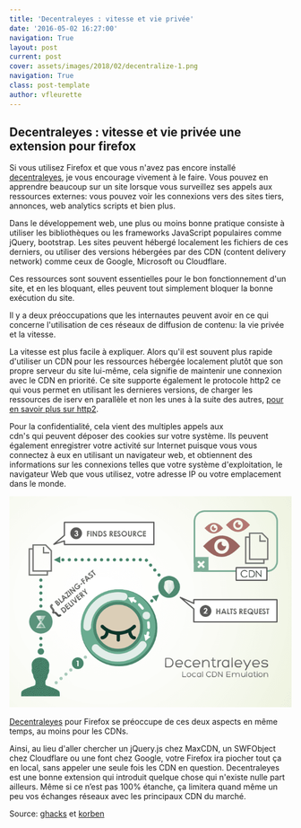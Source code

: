 ```yaml
---
title: 'Decentraleyes : vitesse et vie privée'
date: '2016-05-02 16:27:00'
navigation: True
layout: post
current: post
cover: assets/images/2018/02/decentralize-1.png
navigation: True
class: post-template
author: vfleurette
---
```


## Decentraleyes : vitesse et vie privée une extension pour firefox


Si vous utilisez Firefox et que vous n'avez pas encore installé [decentraleyes](https://addons.mozilla.org/fr/firefox/addon/decentraleyes/), je vous encourage vivement à le faire. Vous pouvez en apprendre beaucoup sur un site lorsque vous surveillez ses appels aux ressources externes: vous pouvez voir les connexions vers des sites tiers, annonces, web analytics scripts et bien plus.

Dans le développement web, une plus ou moins bonne pratique consiste à utiliser les bibliothèques ou les frameworks JavaScript populaires comme jQuery, bootstrap. Les sites peuvent hébergé localement les fichiers de ces derniers, ou utiliser des versions hébergées par des CDN (content delivery network) comme ceux de Google, Microsoft ou Cloudflare.

Ces ressources sont souvent essentielles pour le bon fonctionnement d'un site, et en les bloquant, elles peuvent tout simplement bloquer la bonne exécution du site.

Il y a deux préoccupations que les internautes peuvent avoir en ce qui concerne l'utilisation de ces réseaux de diffusion de contenu: la vie privée et la vitesse.

La vitesse est plus facile à expliquer. Alors qu'il est souvent plus rapide d'utiliser un CDN pour les ressources hébergée localement plutôt que son propre serveur du site lui-même, cela signifie de maintenir une connexion avec le CDN en priorité. Ce site supporte également le protocole http2 ce qui vous permet en utilisant les dernieres versions, de charger les ressources de iserv en parallèle et non les unes à la suite des autres, [pour en savoir plus sur http2](https://iserv.fr/ready-for-http2-with-nginx-on-centos-7/).

Pour la confidentialité, cela vient des multiples appels aux cdn's qui peuvent déposer des cookies sur votre système. Ils peuvent également enregistrer votre activité sur Internet puisque vous vous connectez à eux en utilisant un navigateur web, et obtiennent des informations sur les connexions telles que votre système d'exploitation, le navigateur Web que vous utilisez, votre adresse IP ou votre emplacement dans le monde.

![decentralize](/assets/images/2018/02/decentralize.png)

[Decentraleyes](https://addons.mozilla.org/fr/firefox/addon/decentraleyes/) pour Firefox se préoccupe de ces deux aspects en même temps, au moins pour les CDNs.

Ainsi, au lieu d'aller chercher un jQuery.js chez MaxCDN, un SWFObject chez Cloudflare ou une font chez Google, votre Firefox ira piocher tout ça en local, sans appeler une seule fois les CDN en question. Decentraleyes est une bonne extension qui introduit quelque chose qui n'existe nulle part ailleurs. Même si ce n’est pas 100% étanche, ça limitera quand même un peu vos échanges réseaux avec les principaux CDN du marché.

Source: [ghacks](http://www.ghacks.net/2015/11/23/decentraleyes-for-firefox-loads-cdn-resources-locally/) et [korben](http://korben.info/decentraleyes-bloquer-appels-aux-cdn-casser-sites-web.html)